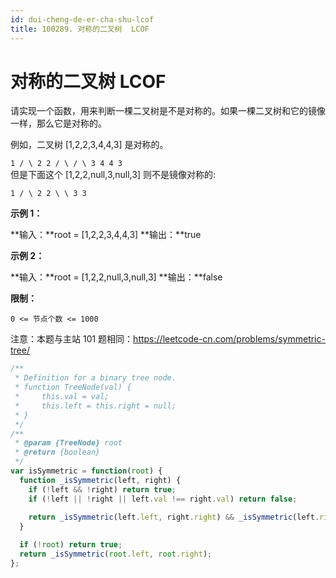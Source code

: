 ```yaml
---
id: dui-cheng-de-er-cha-shu-lcof
title: 100289. 对称的二叉树  LCOF
---
```


# 对称的二叉树  LCOF

请实现一个函数，用来判断一棵二叉树是不是对称的。如果一棵二叉树和它的镜像一样，那么它是对称的。

例如，二叉树 \[1,2,2,3,4,4,3] 是对称的。

`1
/ \
2 2
/ \ / \
3 4 4 3`  
但是下面这个 \[1,2,2,null,3,null,3] 则不是镜像对称的:

`1
/ \
2 2
\ \
3 3`



**示例 1：**

**输入：**root = \[1,2,2,3,4,4,3] **输出：**true

**示例 2：**

**输入：**root = \[1,2,2,null,3,null,3] **输出：**false



**限制：**

`0 <= 节点个数 <= 1000`

注意：本题与主站 101 题相同：<https://leetcode-cn.com/problems/symmetric-tree/>



```javascript
/**
 * Definition for a binary tree node.
 * function TreeNode(val) {
 *     this.val = val;
 *     this.left = this.right = null;
 * }
 */
/**
 * @param {TreeNode} root
 * @return {boolean}
 */
var isSymmetric = function(root) {
  function _isSymmetric(left, right) {
    if (!left && !right) return true;
    if (!left || !right || left.val !== right.val) return false;
    
    return _isSymmetric(left.left, right.right) && _isSymmetric(left.right, right.left);
  }

  if (!root) return true;
  return _isSymmetric(root.left, root.right);
};
```